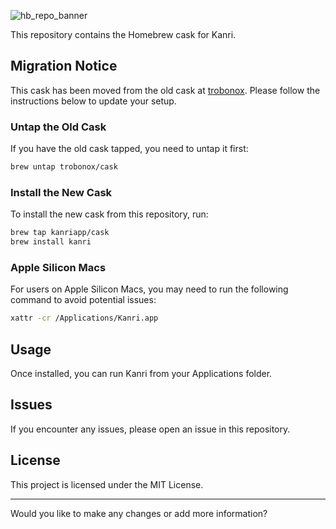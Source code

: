 ![hb_repo_banner](https://github.com/user-attachments/assets/61974c25-0c4e-436e-84fe-9c395f644ce2)

This repository contains the Homebrew cask for Kanri.

## Migration Notice

This cask has been moved from the old cask at [trobonox](https://github.com/trobonox/homebrew-cask). Please follow the instructions below to update your setup.

### Untap the Old Cask

If you have the old cask tapped, you need to untap it first:

```sh
brew untap trobonox/cask
```

### Install the New Cask

To install the new cask from this repository, run:

```sh
brew tap kanriapp/cask
brew install kanri
```

### Apple Silicon Macs

For users on Apple Silicon Macs, you may need to run the following command to avoid potential issues:

```sh
xattr -cr /Applications/Kanri.app
```

## Usage

Once installed, you can run Kanri from your Applications folder.

## Issues

If you encounter any issues, please open an issue in this repository.

## License

This project is licensed under the MIT License.

---

Would you like to make any changes or add more information?
